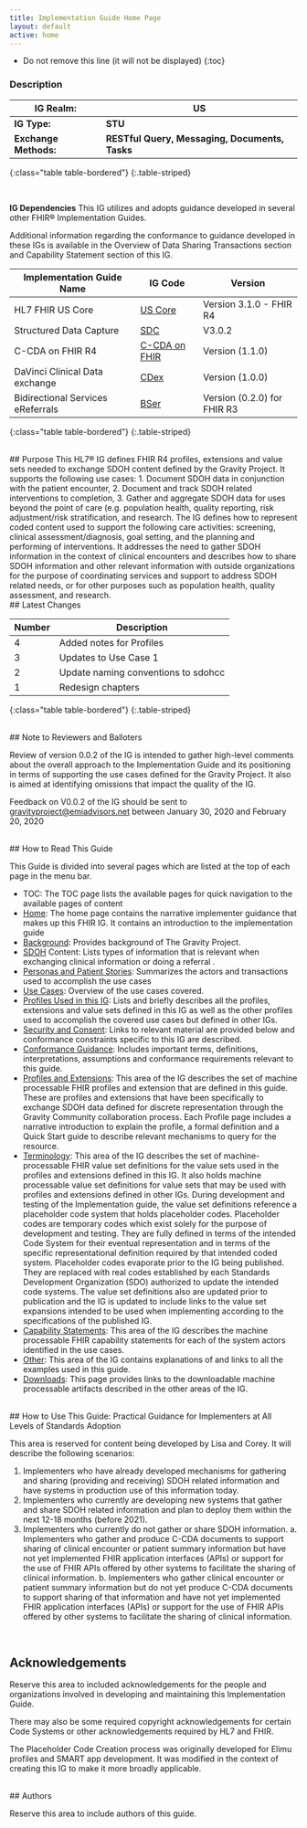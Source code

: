 ```yaml
---
title: Implementation Guide Home Page
layout: default
active: home
---
```


<!-- { :.no_toc } -->

<!-- TOC  the css styling for this is \pages\assets\css\project.css under 'markdown-toc'-->

* Do not remove this line (it will not be displayed)
{:toc}

<!-- end TOC -->

### Description




|**IG Realm:**         | **US**                                        |
|--------------------------|--------------------------------------------|
|**IG Type:**             | **STU**                                         |
|**Exchange Methods:**     | **RESTful Query, Messaging, Documents, Tasks** |
{:class="table table-bordered"}
{:.table-striped}

<br>

**IG Dependencies**
This IG utilizes and adopts guidance developed in several other FHIR&reg; Implementation Guides. 

Additional information regarding the conformance to guidance developed in these IGs is available in the Overview of Data Sharing Transactions section and Capability Statement section of this IG.  


| Implementation Guide Name                                                               |  IG Code         | Version                      |
|-----------------------------------------------------------------|-------------------------------------------|-------------------------------------|
| HL7 FHIR US Core               |  [US Core]( http://hl7.org/fhir/us/core/2019Sep/)                | Version 3.1.0 - FHIR R4      |
| Structured Data Capture                         |   [SDC]( http://build.fhir.org/ig/HL7/sdc/)        | V3.0.2                       |
| C-CDA on FHIR R4     |     [C-CDA on FHIR](https://build.fhir.org/ig/HL7/ccda-on-fhir-r4/)           | Version (1.1.0)              |
| DaVinci Clinical Data exchange            | [CDex](http://hl7.org/fhir/us/davinci-cdex/2019Jun/) | Version (1.0.0)              |
| Bidirectional Services eReferrals                      |  [BSer](http://build.fhir.org/ig/HL7/bser/) | Version (0.2.0) for FHIR R3  |
{:class="table table-bordered"}
{:.table-striped}


<br>
##  Purpose
This HL7&reg; IG defines FHIR R4 profiles, extensions and value sets needed to exchange SDOH content defined by the Gravity Project. It supports the following use cases:
1.	Document SDOH data in conjunction with the patient encounter,
2.	Document and track SDOH related interventions to completion,
3.	Gather and aggregate SDOH data for uses beyond the point of care (e.g. population health, quality reporting, risk adjustment/risk stratification, and research.
The IG defines how to represent coded content used to support the following care activities: screening, clinical assessment/diagnosis, goal setting, and the planning and performing of interventions. It addresses the need to gather SDOH information in the context of clinical encounters and describes how to share SDOH information and other relevant information with outside organizations for the purpose of coordinating services and support to address SDOH related needs, or for other purposes such as population health, quality assessment, and research.

<br>
## Latest Changes

| Number         | Description                                                                                                                                                              |
|---------------|----------------------------------------------------------------------------------------------------|
| 4             | Added notes for Profiles                                       |
| 3             | Updates to Use Case 1                                       |
| 2             | Update naming conventions to sdohcc                                        |
| 1             | Redesign chapters                                         |
{:class="table table-bordered"}
{:.table-striped}

<br>
## Note to Reviewers and Balloters

Review of version 0.0.2 of the IG is intended to gather high-level comments about the overall approach to the Implementation Guide and its positioning in terms of supporting the use cases defined for the Gravity Project. It also is aimed at identifying omissions that impact the quality of the IG.

Feedback on V0.0.2 of the IG should be sent to gravityproject@emiadvisors.net between January 30, 2020  and  February 20, 2020

<br>
##  How to Read This Guide

This Guide is divided into several pages which are listed at the top of each page in the menu bar.
* TOC: The TOC page lists the available pages for quick navigation to the available pages of content
* [Home](index.html): The home page contains the narrative implementer guidance that makes up this FHIR IG. It contains an introduction to the implementation guide
* [Background](Background.html): Provides background of The Gravity Project.
* [SDOH](SDOH_Content.html) Content: Lists types of information that is relevant when exchanging clinical information or doing a referral .
* [Personas and Patient Stories](Personas_and_Patient_Stories.html): Summarizes the actors and transactions used to accomplish the use cases
* [Use Cases](Use_Cases.html): Overview of the use cases covered.
* [Profiles Used in this IG](Profiles_used_in_this_IG.html): Lists and briefly describes all the profiles, extensions and value sets defined in this IG as well as the other profiles used to accomplish the covered use cases but defined in other IGs.
* [Security and Consent](Security_and_Consent.html): Links to relevant material are provided below and conformance constraints specific to this IG are described.
* [Conformance Guidance](Conformance_Guidance.html): Includes important terms, definitions, interpretations, assumptions and conformance requirements relevant to this guide.
* [Profiles and Extensions](profiles.html): This area of the IG describes the set of machine processable FHIR profiles and extension that are defined in this guide. These are profiles and extensions that have been specifically to exchange SDOH data defined for discrete representation through the Gravity Community collaboration process. Each Profile page includes a narrative introduction to explain the profile, a formal definition and a Quick Start guide to describe relevant mechanisms to query for the resource.
* [Terminology](terminology.html): This area of the IG describes the set of machine-processable FHIR value set definitions for the value sets used in the profiles and extensions defined in this IG. It also holds machine processable value set definitions for value sets that may be used with profiles and extensions defined in other IGs. During development and testing of the Implementation guide, the value set definitions reference a placeholder code system that holds placeholder codes. Placeholder codes are temporary codes which exist solely for the purpose of development and testing. They are fully defined in terms of the intended Code System for their eventual representation and in terms of the specific representational definition required by that intended coded system. Placeholder codes evaporate prior to the IG being published.  They are replaced with real codes established by each Standards Development Organization (SDO) authorized to update the intended code systems.  The value set definitions also are updated prior to publication and the IG is updated to include links to the value set expansions intended to be used when implementing according to the specifications of the published IG.
* [Capability Statements](capstatements.html): This area of the IG describes the machine processable FHIR capability statements for each of the system actors identified in the use cases.
* [Other](other.html): This area of the IG contains explanations of and links to all the examples used in this guide.
* [Downloads](downloads.html): This page provides links to the downloadable machine processable artifacts described in the other areas of the IG.

<br>
## How to Use This Guide: Practical Guidance for Implementers at All Levels of Standards Adoption

This area is reserved for content being developed by Lisa and Corey. It will describe the following scenarios:

1.	Implementers who have already developed mechanisms for gathering and sharing (providing and receiving) SDOH related information and have systems in production use of this information today.
2.	Implementers who currently are developing new systems that gather and share SDOH related information and plan to deploy them within the next 12-18 months (before 2021).
3.	Implementers who currently do not gather or share SDOH information.
		a.	Implementers who gather and produce C-CDA documents to support sharing of clinical encounter or patient summary information but have not yet implemented FHIR application interfaces (APIs) or support for the use of FHIR APIs offered by other systems to facilitate the sharing of clinical information.
		b.	Implementers who gather clinical encounter or patient summary information but do not yet produce C-CDA documents to support sharing of that information and have not yet implemented FHIR application interfaces (APIs) or support for the use of FHIR APIs offered by other systems to facilitate the sharing of clinical information.

<br>

## Acknowledgements

Reserve this area to included acknowledgements for the people and organizations involved in developing and maintaining this Implementation Guide.

There may also be some required copyright acknowledgements for certain Code Systems or other acknowledgements required by HL7 and FHIR.

The Placeholder Code Creation process was originally developed for Elimu profiles and SMART app development. It was modified in the context of creating this IG to make it more broadly applicable.

<br>
## Authors

Reserve this area to include authors of this guide.



